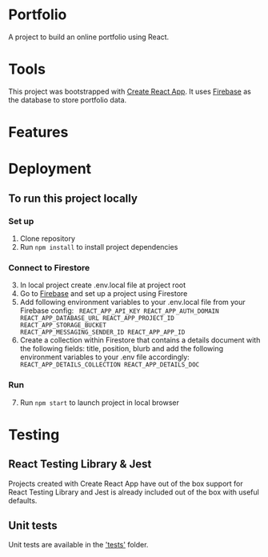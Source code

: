 # Portfolio

A project to build an online portfolio using React.

# Tools

This project was bootstrapped with [Create React App](https://github.com/facebook/create-react-app).
It uses [Firebase](https://firebase.google.com/) as the database to store portfolio data.

# Features

# Deployment

## To run this project locally

### Set up

1. Clone repository
2. Run <code>npm install</code> to install project dependencies

### Connect to Firestore

3. In local project create .env.local file at project root
4. Go to [Firebase](https://firebase.google.com/) and set up a project using Firestore
5. Add following environment variables to your .env.local file from your Firebase config:
   <code>
   REACT_APP_API_KEY
   REACT_APP_AUTH_DOMAIN
   REACT_APP_DATABASE_URL
   REACT_APP_PROJECT_ID
   REACT_APP_STORAGE_BUCKET
   REACT_APP_MESSAGING_SENDER_ID
   REACT_APP_APP_ID
   </code>
6. Create a collection within Firestore that contains a details document with the following fields: title, position, blurb and add the following environment variables to your .env file accordingly:
   <code>
   REACT_APP_DETAILS_COLLECTION
   REACT_APP_DETAILS_DOC
   </code>

### Run

7. Run <code>npm start</code> to launch project in local browser

# Testing

## React Testing Library & Jest

Projects created with Create React App have out of the box support for React Testing Library and Jest is already included out of the box with useful defaults.

## Unit tests

Unit tests are available in the ['tests'](https://github.com/kmaaallen/portfolio/blob/main/src/__tests__) folder.
